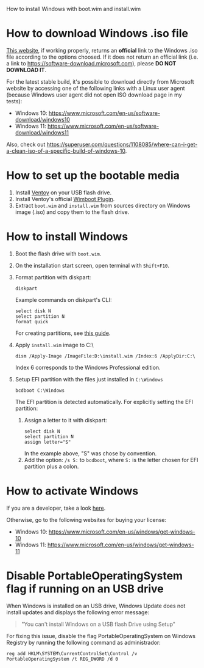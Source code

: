 How to install Windows with boot.wim and install.wim

How to download Windows .iso file
===========================================================================

[This website](https://tb.rg-adguard.net/public.php), if working properly,
returns an **official** link to the Windows .iso file according to the
options choosed. If it does not return an official link (i.e. a link to
https://software-download.microsoft.com), please **DO NOT DOWNLOAD IT**.

For the latest stable build, it's possible to download directly from
Microsoft website by accessing one of the following links with a Linux
user agent (because Windows user agent did not open ISO download page in
my tests):

- Windows 10: <https://www.microsoft.com/en-us/software-download/windows10>
- Windows 11: <https://www.microsoft.com/en-us/software-download/windows11>

Also, check out <https://superuser.com/questions/1108085/where-can-i-get-a-clean-iso-of-a-specific-build-of-windows-10>.

How to set up the bootable media
===========================================================================

1. Install [Ventoy](https://github.com/ventoy/Ventoy) on your USB flash
   drive.
2. Install Ventoy's official [Wimboot Plugin](https://www.ventoy.net/en/plugin_wimboot.html).
3. Extract `boot.wim` and `install.wim` from sources directory on Windows
   image (.iso) and copy them to the flash drive.

How to install Windows
===========================================================================

1. Boot the flash drive with `boot.wim`.
2. On the installation start screen, open terminal with `Shift+F10`.
3. Format partition with diskpart:
     ```
     diskpart
     ```
   Example commands on diskpart's CLI:
     ```
     select disk N
     select partition N
     format quick
     ```
   For creating partitions, see [this guide](https://docs.microsoft.com/en-us/windows-hardware/manufacture/desktop/oem-deployment-of-windows-desktop-editions-sample-scripts?preserve-view=true&view=windows-10#-createpartitions-uefitxt).
4. Apply `install.wim` image to C:\
     ```
     dism /Apply-Image /ImageFile:D:\install.wim /Index:6 /ApplyDir:C:\
     ```
     Index 6 corresponds to the Windows Professional edition.
5. Setup EFI partition with the files just installed in `C:\Windows`
     ```
     bcdboot C:\Windows
     ```
     The EFI partition is detected automatically. For explicitly setting
     the EFI partition:

     1. Assign a letter to it with diskpart:
        ```
        select disk N
        select partition N
        assign letter="S"
        ```
        In the example above, "S" was chose by convention.
     2. Add the option: `/s S:` to `bcdboot`, where `S:` is the letter
        chosen for EFI partition plus a colon.

How to activate Windows
===========================================================================

If you are a developer, take a look [here](https://github.com/pasqualirb/MicrosoftLovesDevelopers).

Otherwise, go to the following websites for buying your license:

- Windows 10: https://www.microsoft.com/en-us/windows/get-windows-10
- Windows 11: https://www.microsoft.com/en-us/windows/get-windows-11

Disable PortableOperatingSystem flag if running on an USB drive
===========================================================================

When Windows is installed on an USB drive, Windows Update does not install
updates and displays the following error message:

> "You can't install Windows on a USB flash Drive using Setup"

For fixing this issue, disable the flag PortableOperatingSystem on Windows
Registry by running the following command as administrador:

```
reg add HKLM\SYSTEM\CurrentControlSet\Control /v PortableOperatingSystem /t REG_DWORD /d 0
```

